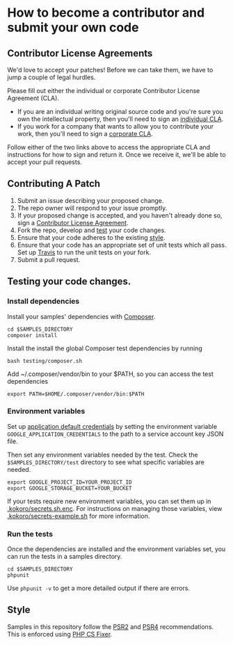 # How to become a contributor and submit your own code

## Contributor License Agreements

We'd love to accept your patches! Before we can take them, we
have to jump a couple of legal hurdles.

Please fill out either the individual or corporate Contributor License Agreement
(CLA).

  * If you are an individual writing original source code and you're sure you
    own the intellectual property, then you'll need to sign an
    [individual CLA](https://developers.google.com/open-source/cla/individual).
  * If you work for a company that wants to allow you to contribute your work,
    then you'll need to sign a
    [corporate CLA](https://developers.google.com/open-source/cla/corporate).

Follow either of the two links above to access the appropriate CLA and
instructions for how to sign and return it. Once we receive it, we'll be able to
accept your pull requests.

## Contributing A Patch

1. Submit an issue describing your proposed change.
1. The repo owner will respond to your issue promptly.
1. If your proposed change is accepted, and you haven't already done so, sign a
   [Contributor License Agreement](#contributor-license-agreements).
1. Fork the  repo, develop and [test](#testing-your-code-changes) your code changes.
1. Ensure that your code adheres to the existing [style](#style).
1. Ensure that your code has an appropriate set of unit tests which all pass.
   Set up [Travis](./TRAVIS.md) to run the unit tests on your fork.
1. Submit a pull request.

## Testing your code changes.

### Install dependencies

  Install your samples' dependencies with [Composer](http://getcomposer.org/doc/00-intro.md).
  ```
  cd $SAMPLES_DIRECTORY
  composer install
  ```

  Install the install the global Composer test dependencies by running
  ```
  bash testing/composer.sh 
  ```

  Add ~/.composer/vendor/bin to your $PATH, so you can access the test dependencies
  ```
  export PATH=$HOME/.composer/vendor/bin:$PATH
  ```


### Environment variables
Set up [application default credentials](https://cloud.google.com/docs/authentication/getting-started)
by setting the environment variable `GOOGLE_APPLICATION_CREDENTIALS` to the path to a service 
account key JSON file.

Then set any environment variables needed by the test. Check the
`$SAMPLES_DIRECTORY/test` directory to see what specific variables are needed.
```
export GOOGLE_PROJECT_ID=YOUR_PROJECT_ID
export GOOGLE_STORAGE_BUCKET=YOUR_BUCKET
```

If your tests require new environment variables, you can set them up in 
[.kokoro/secrets.sh.enc](.kokoro/secrets.sh.enc). For instructions on managing those variables, 
view [.kokoro/secrets-example.sh](.kokoro/secrets-example.sh) for more information. 

### Run the tests

Once the dependencies are installed and the environment variables set, you can run the 
tests in a samples directory.
```
cd $SAMPLES_DIRECTORY
phpunit
```

Use `phpunit -v` to get a more detailed output if there are errors.

## Style

Samples in this repository follow the [PSR2][psr2] and [PSR4][psr4]
recommendations. This is enforced using [PHP CS Fixer][php-cs-fixer].

[psr2]: http://www.php-fig.org/psr/psr-2/
[psr4]: http://www.php-fig.org/psr/psr-4/
[php-cs-fixer]: https://github.com/FriendsOfPHP/PHP-CS-Fixer
